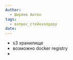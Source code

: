 ```yaml
---
Author:
  - Ширяев Антон
tags:
  - вопрос_стейкхолдеру
date:
---
```

* s3 хранилище
* возможно docker registry
* 